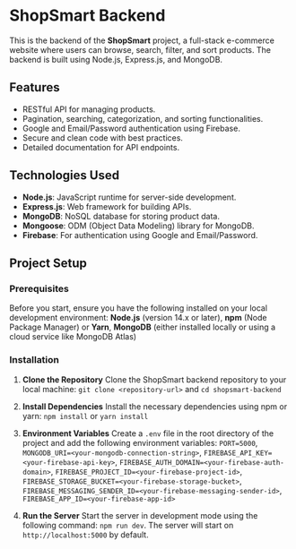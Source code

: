 # ShopSmart Backend

This is the backend of the **ShopSmart** project, a full-stack e-commerce website where users can browse, search, filter, and sort products. The backend is built using Node.js, Express.js, and MongoDB.

## Features

- RESTful API for managing products.
- Pagination, searching, categorization, and sorting functionalities.
- Google and Email/Password authentication using Firebase.
- Secure and clean code with best practices.
- Detailed documentation for API endpoints.

## Technologies Used

- **Node.js**: JavaScript runtime for server-side development.
- **Express.js**: Web framework for building APIs.
- **MongoDB**: NoSQL database for storing product data.
- **Mongoose**: ODM (Object Data Modeling) library for MongoDB.
- **Firebase**: For authentication using Google and Email/Password.

## Project Setup

### Prerequisites

Before you start, ensure you have the following installed on your local development environment: **Node.js** (version 14.x or later), **npm** (Node Package Manager) or **Yarn**, **MongoDB** (either installed locally or using a cloud service like MongoDB Atlas)

### Installation

1. **Clone the Repository** Clone the ShopSmart backend repository to your local machine: `git clone <repository-url>` and `cd shopsmart-backend`

2. **Install Dependencies** Install the necessary dependencies using npm or yarn: `npm install` or `yarn install`

3. **Environment Variables** Create a `.env` file in the root directory of the project and add the following environment variables: `PORT=5000`, `MONGODB_URI=<your-mongodb-connection-string>`, `FIREBASE_API_KEY=<your-firebase-api-key>`, `FIREBASE_AUTH_DOMAIN=<your-firebase-auth-domain>`, `FIREBASE_PROJECT_ID=<your-firebase-project-id>`, `FIREBASE_STORAGE_BUCKET=<your-firebase-storage-bucket>`, `FIREBASE_MESSAGING_SENDER_ID=<your-firebase-messaging-sender-id>`, `FIREBASE_APP_ID=<your-firebase-app-id>`

4. **Run the Server** Start the server in development mode using the following command: `npm run dev`. The server will start on `http://localhost:5000` by default.
